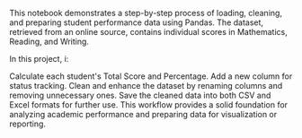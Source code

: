 This notebook demonstrates a step-by-step process of loading, cleaning, and preparing student performance data using Pandas. The dataset, retrieved from an online source, contains individual scores in Mathematics, Reading, and Writing.

In this project, i:

Calculate each student's Total Score and Percentage.
Add a new column for status tracking.
Clean and enhance the dataset by renaming columns and removing unnecessary ones.
Save the cleaned data into both CSV and Excel formats for further use.
This workflow provides a solid foundation for analyzing academic performance and preparing data for visualization or reporting.
